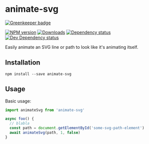 # animate-svg

[![Greenkeeper badge](https://badges.greenkeeper.io/inker/animate-svg.svg)](https://greenkeeper.io/)

[![NPM version][npm-image]][npm-url] [![Downloads][downloads-image]][npm-url] [![Dependency status][david-dm-image]][david-dm-url] [![Dev Dependency status][david-dm-dev-image]][david-dm-dev-url]

Easily animate an SVG line or path to look like it's animating itself.

## Installation
```
npm install --save animate-svg
```

## Usage
Basic usage:
```javascript
import animateSvg from 'animate-svg'

async foo() {
  // blabla
  const path = document.getElementById('some-svg-path-element')
  await animateSvg(path, 1, false)
}
```

[npm-url]: https://npmjs.org/package/animate-svg
[downloads-image]: http://img.shields.io/npm/dm/animate-svg.svg
[npm-image]: http://img.shields.io/npm/v/animate-svg.svg
[david-dm-url]:https://david-dm.org/inker/animate-svg
[david-dm-image]:https://david-dm.org/inker/animate-svg.svg
[david-dm-dev-url]:https://david-dm.org/inker/animate-svg#info=devDependencies
[david-dm-dev-image]:https://david-dm.org/inker/animate-svg/dev-status.svg
